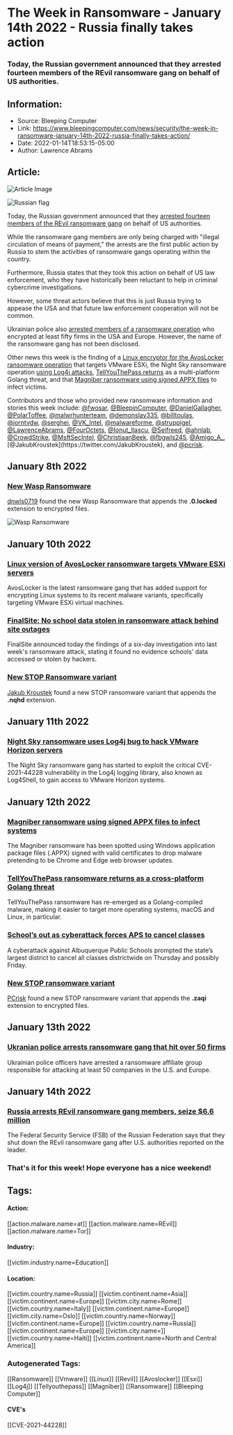 # The Week in Ransomware - January 14th 2022 - Russia finally takes action
### Today, the Russian government announced that they arrested fourteen members of the REvil ransomware gang on behalf of US authorities.

## Information:
+ Source: Bleeping Computer
+ Link: https://www.bleepingcomputer.com/news/security/the-week-in-ransomware-january-14th-2022-russia-finally-takes-action/
+ Date: 2022-01-14T18:53:15-05:00
+ Author: Lawrence Abrams


## Article:
![Article Image](https://www.bleepstatic.com/content/hl-images/2021/05/07/Russian-flag-headpic.jpg)

![Russian flag](https://www.bleepstatic.com/content/hl-images/2021/05/07/Russian-flag-headpic.jpg)


Today, the Russian government announced that they [arrested fourteen members of the REvil ransomware gang](https://www.bleepingcomputer.com/news/security/russia-arrests-revil-ransomware-gang-members-seize-66-million/) on behalf of US authorities.


While the ransomware gang members are only being charged with "illegal circulation of means of payment," the arrests are the first public action by Russia to stem the activities of ransomware gangs operating within the country.


Furthermore, Russia states that they took this action on behalf of US law enforcement, who they have historically been reluctant to help in criminal cybercrime investigations.


However, some threat actors believe that this is just Russia trying to appease the USA and that future law enforcement cooperation will not be common.


Ukrainian police also [arrested members of a ransomware operation](https://www.bleepingcomputer.com/news/security/ukranian-police-arrests-ransomware-gang-that-hit-over-50-firms/) who encrypted at least fifty firms in the USA and Europe. However, the name of the ransomware gang has not been disclosed.


Other news this week is the finding of a [Linux encryptor for the AvosLocker ransomware operation](https://www.bleepingcomputer.com/news/security/linux-version-of-avoslocker-ransomware-targets-vmware-esxi-servers/) that targets VMware ESXi, the Night Sky ransomware operation [using Log4j attacks](https://www.bleepingcomputer.com/news/security/night-sky-ransomware-uses-log4j-bug-to-hack-vmware-horizon-servers/), [TellYouThePass returns](https://www.bleepingcomputer.com/news/security/tellyouthepass-ransomware-returns-as-a-cross-platform-golang-threat/) as a multi-platform Golang threat, and that [Magniber ransomware using signed APPX files](https://www.bleepingcomputer.com/news/security/magniber-ransomware-using-signed-appx-files-to-infect-systems/) to infect victims.


Contributors and those who provided new ransomware information and stories this week include: [@fwosar](https://twitter.com/fwosar), [@BleepinComputer](https://twitter.com/BleepinComputer), [@DanielGallagher](https://twitter.com/DanielGallagher), [@PolarToffee](https://twitter.com/PolarToffee), [@malwrhunterteam](https://twitter.com/malwrhunterteam), [@demonslay335](https://twitter.com/demonslay335), [@billtoulas](https://twitter.com/billtoulas), [@jorntvdw](https://twitter.com/jorntvdw), [@serghei](https://twitter.com/serghei), [@VK\_Intel](https://twitter.com/VK_Intel), [@malwareforme](https://twitter.com/malwareforme), [@struppigel](https://twitter.com/struppigel), [@LawrenceAbrams](https://twitter.com/LawrenceAbrams), [@FourOctets](https://twitter.com/FourOctets), [@Ionut\_Ilascu](https://twitter.com/Ionut_Ilascu), [@Seifreed](https://twitter.com/Seifreed), [@ahnlab](https://twitter.com/ahnlab), [@CrowdStrike](https://twitter.com/CrowdStrike), [@MsftSecIntel](https://twitter.com/MsftSecIntel), [@ChristiaanBeek](https://twitter.com/ChristiaanBeek), [@fbgwls245](https://twitter.com/fbgwls245), [@Amigo\_A\_](https://twitter.com/Amigo_A_),[@JakubKroustek](https://twitter.com/JakubKroustek), and [@pcrisk](https://twitter.com/pcrisk).


January 8th 2022
----------------


### [New Wasp Ransomware](https://twitter.com/fbgwls245/status/1479695849860976640)


[dnwls0719](https://twitter.com/fbgwls245) found the new Wasp Ransomware that appends the **.0.locked** extension to encrypted files.


![Wasp Ransomware](https://www.bleepstatic.com/images/news/columns/week-in-ransomware/2022/january/14/wasp-locker.jpg)


January 10th 2022
-----------------


### [Linux version of AvosLocker ransomware targets VMware ESXi servers](https://www.bleepingcomputer.com/news/security/linux-version-of-avoslocker-ransomware-targets-vmware-esxi-servers/)


AvosLocker is the latest ransomware gang that has added support for encrypting Linux systems to its recent malware variants, specifically targeting VMware ESXi virtual machines.


### [FinalSite: No school data stolen in ransomware attack behind site outages](https://www.bleepingcomputer.com/news/security/finalsite-no-school-data-stolen-in-ransomware-attack-behind-site-outages/)


FinalSite announced today the findings of a six-day investigation into last week's ransomware attack, stating it found no evidence schools' data accessed or stolen by hackers.


### [New STOP Ransomware variant](https://twitter.com/JakubKroustek/status/1480703361167114240)


[Jakub Kroustek](https://twitter.com/JakubKroustek) found a new STOP ransomware variant that appends the **.nqhd** extension.


January 11th 2022
-----------------


### [Night Sky ransomware uses Log4j bug to hack VMware Horizon servers](https://www.bleepingcomputer.com/news/security/night-sky-ransomware-uses-log4j-bug-to-hack-vmware-horizon-servers/)


The Night Sky ransomware gang has started to exploit the critical CVE-2021-44228 vulnerability in the Log4j logging library, also known as Log4Shell, to gain access to VMware Horizon systems.


January 12th 2022
-----------------


### [Magniber ransomware using signed APPX files to infect systems](https://www.bleepingcomputer.com/news/security/magniber-ransomware-using-signed-appx-files-to-infect-systems/)


The Magniber ransomware has been spotted using Windows application package files (.APPX) signed with valid certificates to drop malware pretending to be Chrome and Edge web browser updates.


### [TellYouThePass ransomware returns as a cross-platform Golang threat](https://www.bleepingcomputer.com/news/security/tellyouthepass-ransomware-returns-as-a-cross-platform-golang-threat/)


TellYouThePass ransomware has re-emerged as a Golang-compiled malware, making it easier to target more operating systems, macOS and Linux, in particular.


### [School’s out as cyberattack forces APS to cancel classes](https://www.abqjournal.com/2460740/cyber-attack-shuts-down-albuquerque-public-schools.html)


A cyberattack against Albuquerque Public Schools prompted the state’s largest district to cancel all classes districtwide on Thursday and possibly Friday.


### [New STOP ransomware variant](https://twitter.com/pcrisk/status/1481185144102920192)


[PCrisk](https://twitter.com/pcrisk) found a new STOP ransomware variant that appends the **.zaqi** extension to encrypted files.


January 13th 2022
-----------------


### [Ukranian police arrests ransomware gang that hit over 50 firms](https://www.bleepingcomputer.com/news/security/ukranian-police-arrests-ransomware-gang-that-hit-over-50-firms/)


Ukrainian police officers have arrested a ransomware affiliate group responsible for attacking at least 50 companies in the U.S. and Europe.


January 14th 2022
-----------------


### [Russia arrests REvil ransomware gang members, seize $6.6 million](https://www.bleepingcomputer.com/news/security/russia-arrests-revil-ransomware-gang-members-seize-66-million/)


The Federal Security Service (FSB) of the Russian Federation says that they shut down the REvil ransomware gang after U.S. authorities reported on the leader.


### That's it for this week! Hope everyone has a nice weekend!





## Tags:

#### Action:
[[action.malware.name=at]] [[action.malware.name=REvil]] [[action.malware.name=Tor]]

#### Industry:
[[victim.industry.name=Education]]

#### Location:
[[victim.country.name=Russia]] [[victim.continent.name=Asia]] [[victim.continent.name=Europe]] [[victim.city.name=Rome]] [[victim.country.name=Italy]] [[victim.continent.name=Europe]] [[victim.city.name=Oslo]] [[victim.country.name=Norway]] [[victim.continent.name=Europe]] [[victim.country.name=Russia]] [[victim.continent.name=Europe]] [[victim.city.name=]] [[victim.country.name=Haiti]] [[victim.continent.name=North and Central America]]

### Autogenerated Tags:
[[Ransomware]] [[Vmware]] [[Linux]] [[Revil]] [[Avoslocker]] [[Esxi]] [[Log4j]] [[Tellyouthepass]] [[Magniber]] [[Ransomware]] [[Bleeping Computer]]
#### CVE's
[[CVE-2021-44228]]


